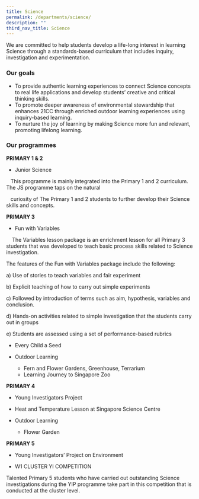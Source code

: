 ```yaml
---
title: Science
permalink: /departments/science/
description: ""
third_nav_title: Science
---
```

We are committed to help students develop a life-long interest in learning Science through a standards-based curriculum that includes inquiry, investigation and experimentation.

### Our goals

*   To provide authentic learning experiences to connect Science concepts to real life applications and develop students’ creative and critical thinking skills.
*   To promote deeper awareness of environmental stewardship that enhances 21CC through enriched outdoor learning experiences using inquiry-based learning.
*   To nurture the joy of learning by making Science more fun and relevant, promoting lifelong learning.
    

### Our programmes

**PRIMARY 1 & 2**

*   Junior Science

   This programme is mainly integrated into the Primary 1 and 2 curriculum. The JS programme taps on the natural 

   curiosity of The Primary 1 and 2 students to further develop their Science skills and concepts. 

  

**PRIMARY 3**

*   Fun with Variables

    The Variables lesson package is an enrichment lesson for all Primary 3 students that was developed to teach basic process skills related to Science investigation.

The features of the Fun with Variables package include the following:

a) Use of stories to teach variables and fair experiment

b) Explicit teaching of how to carry out simple experiments

c) Followed by introduction of terms such as aim, hypothesis, variables and conclusion.

d) Hands-on activities related to simple investigation that the students carry out in groups

e) Students are assessed using a set of performance-based rubrics

  

*   Every Child a Seed 

*   Outdoor Learning 
	* Fern and Flower Gardens, Greenhouse, Terrarium  
	*  Learning Journey to Singapore Zoo  

**PRIMARY 4**

*   Young Investigators Project

*   Heat and Temperature Lesson at Singapore Science Centre

*   Outdoor Learning 
	*  Flower Garden   

**PRIMARY 5**

*   Young Investigators’ Project on Environment

*   W1 CLUSTER YI COMPETITION

Talented Primary 5 students who have carried out outstanding Science investigations during the YIP programme take part in this competition that is conducted at the cluster level.